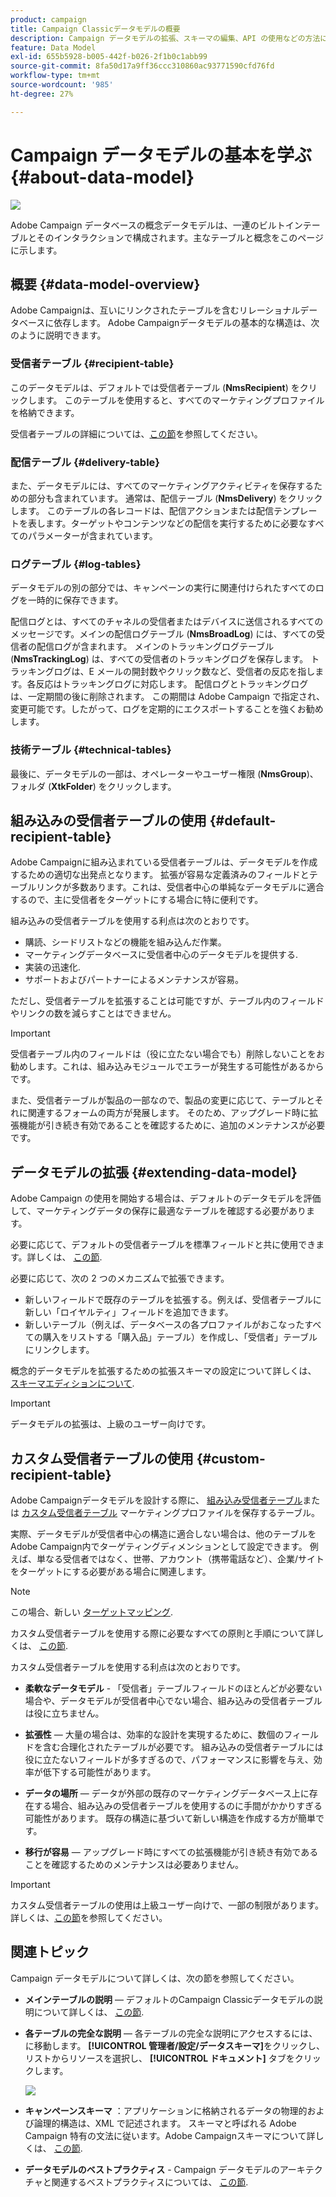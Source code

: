 ```yaml
---
product: campaign
title: Campaign Classicデータモデルの概要
description: Campaign データモデルの拡張、スキーマの編集、API の使用などの方法について学ぶ
feature: Data Model
exl-id: 655b5928-b005-442f-b026-2f1b0c1abb99
source-git-commit: 8fa50d17a9ff36ccc310860ac93771590cfd76fd
workflow-type: tm+mt
source-wordcount: '985'
ht-degree: 27%

---
```


# Campaign データモデルの基本を学ぶ{#about-data-model}

![](../../assets/v7-only.svg)

Adobe Campaign データベースの概念データモデルは、一連のビルトインテーブルとそのインタラクションで構成されます。主なテーブルと概念をこのページに示します。

## 概要 {#data-model-overview}

Adobe Campaignは、互いにリンクされたテーブルを含むリレーショナルデータベースに依存します。 Adobe Campaignデータモデルの基本的な構造は、次のように説明できます。

### 受信者テーブル {#recipient-table}

このデータモデルは、デフォルトでは受信者テーブル (**NmsRecipient**) をクリックします。 このテーブルを使用すると、すべてのマーケティングプロファイルを格納できます。

 受信者テーブルの詳細については、[この節](#default-recipient-table)を参照してください。

### 配信テーブル {#delivery-table}

また、データモデルには、すべてのマーケティングアクティビティを保存するための部分も含まれています。 通常は、配信テーブル (**NmsDelivery**) をクリックします。 このテーブルの各レコードは、配信アクションまたは配信テンプレートを表します。ターゲットやコンテンツなどの配信を実行するために必要なすべてのパラメーターが含まれています。

### ログテーブル {#log-tables}

データモデルの別の部分では、キャンペーンの実行に関連付けられたすべてのログを一時的に保存できます。

配信ログとは、すべてのチャネルの受信者またはデバイスに送信されるすべてのメッセージです。メインの配信ログテーブル (**NmsBroadLog**) には、すべての受信者の配信ログが含まれます。
メインのトラッキングログテーブル (**NmsTrackingLog**) は、すべての受信者のトラッキングログを保存します。 トラッキングログは、E メールの開封数やクリック数など、受信者の反応を指します。各反応はトラッキングログに対応します。
配信ログとトラッキングログは、一定期間の後に削除されます。 この期間は Adobe Campaign で指定され、変更可能です。したがって、ログを定期的にエクスポートすることを強くお勧めします。

### 技術テーブル {#technical-tables}

最後に、データモデルの一部は、オペレーターやユーザー権限 (**NmsGroup**)、フォルダ (**XtkFolder**) をクリックします。

## 組み込みの受信者テーブルの使用 {#default-recipient-table}

Adobe Campaignに組み込まれている受信者テーブルは、データモデルを作成するための適切な出発点となります。 拡張が容易な定義済みのフィールドとテーブルリンクが多数あります。これは、受信者中心の単純なデータモデルに適合するので、主に受信者をターゲットにする場合に特に便利です。

組み込みの受信者テーブルを使用する利点は次のとおりです。

* 購読、シードリストなどの機能を組み込んだ作業。
* マーケティングデータベースに受信者中心のデータモデルを提供する.
* 実装の迅速化.
* サポートおよびパートナーによるメンテナンスが容易。

ただし、受信者テーブルを拡張することは可能ですが、テーブル内のフィールドやリンクの数を減らすことはできません。

>[!IMPORTANT]
>
>受信者テーブル内のフィールドは（役に立たない場合でも）削除しないことをお勧めします。これは、組み込みモジュールでエラーが発生する可能性があるからです。

また、受信者テーブルが製品の一部なので、製品の変更に応じて、テーブルとそれに関連するフォームの両方が発展します。 そのため、アップグレード時に拡張機能が引き続き有効であることを確認するために、追加のメンテナンスが必要です。

## データモデルの拡張 {#extending-data-model}

Adobe Campaign の使用を開始する場合は、デフォルトのデータモデルを評価して、マーケティングデータの保存に最適なテーブルを確認する必要があります。

必要に応じて、デフォルトの受信者テーブルを標準フィールドと共に使用できます。詳しくは、 [この節](#default-recipient-table).

必要に応じて、次の 2 つのメカニズムで拡張できます。

* 新しいフィールドで既存のテーブルを拡張する。例えば、受信者テーブルに新しい「ロイヤルティ」フィールドを追加できます。
* 新しいテーブル（例えば、データベースの各プロファイルがおこなったすべての購入をリストする「購入品」テーブル）を作成し、「受信者」テーブルにリンクします。

概念的データモデルを拡張するための拡張スキーマの設定について詳しくは、 [スキーマエディションについて](../../configuration/using/about-schema-edition.md).

>[!IMPORTANT]
>
>データモデルの拡張は、上級のユーザー向けです。

## カスタム受信者テーブルの使用 {#custom-recipient-table}

Adobe Campaignデータモデルを設計する際に、 [組み込み受信者テーブル](#default-recipient-table)または [カスタム受信者テーブル](../../configuration/using/about-custom-recipient-table.md) マーケティングプロファイルを保存するテーブル。

実際、データモデルが受信者中心の構造に適合しない場合は、他のテーブルをAdobe Campaign内でターゲティングディメンションとして設定できます。 例えば、単なる受信者ではなく、世帯、アカウント（携帯電話など）、企業/サイトをターゲットにする必要がある場合に関連します。

>[!NOTE]
>
>この場合、新しい [ターゲットマッピング](../../configuration/using/target-mapping.md).

カスタム受信者テーブルを使用する際に必要なすべての原則と手順について詳しくは、 [この節](../../configuration/using/about-custom-recipient-table.md).

カスタム受信者テーブルを使用する利点は次のとおりです。

* **柔軟なデータモデル** - 「受信者」テーブルフィールドのほとんどが必要ない場合や、データモデルが受信者中心でない場合、組み込みの受信者テーブルは役に立ちません。

* **拡張性**  — 大量の場合は、効率的な設計を実現するために、数個のフィールドを含む合理化されたテーブルが必要です。 組み込みの受信者テーブルには役に立たないフィールドが多すぎるので、パフォーマンスに影響を与え、効率が低下する可能性があります。

* **データの場所**  — データが外部の既存のマーケティングデータベース上に存在する場合、組み込みの受信者テーブルを使用するのに手間がかかりすぎる可能性があります。 既存の構造に基づいて新しい構造を作成する方が簡単です。

* **移行が容易**  — アップグレード時にすべての拡張機能が引き続き有効であることを確認するためのメンテナンスは必要ありません。

>[!IMPORTANT]
>
>カスタム受信者テーブルの使用は上級ユーザー向けで、一部の制限があります。 詳しくは、[この節](../../configuration/using/about-custom-recipient-table.md)を参照してください。

## 関連トピック

Campaign データモデルについて詳しくは、次の節を参照してください。

* **メインテーブルの説明**  — デフォルトのCampaign Classicデータモデルの説明について詳しくは、 [この節](../../configuration/using/data-model-description.md).

* **各テーブルの完全な説明**  — 各テーブルの完全な説明にアクセスするには、に移動します。 **[!UICONTROL 管理者/設定/データスキーマ]**&#x200B;をクリックし、リストからリソースを選択し、 **[!UICONTROL ドキュメント]** タブをクリックします。

   ![](assets/data-model_documentation-tab.png)


* **キャンペーンスキーマ** ：アプリケーションに格納されるデータの物理的および論理的構造は、XML で記述されます。 スキーマと呼ばれる Adobe Campaign 特有の文法に従います。Adobe Campaignスキーマについて詳しくは、 [この節](../../configuration/using/about-schema-reference.md).

* **データモデルのベストプラクティス** - Campaign データモデルのアーキテクチャと関連するベストプラクティスについては、 [この節](../../configuration/using/data-model-best-practices.md#data-model-architecture).
